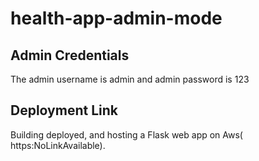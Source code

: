# health-app-admin-mode
## Admin Credentials
The admin username is admin and admin password is 123
## Deployment Link
Building deployed, and hosting a Flask web app on Aws( https:NoLinkAvailable).
